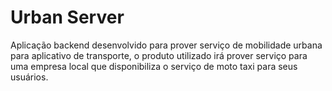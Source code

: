 # Urban Server

<p>Aplicação backend desenvolvido para prover serviço de mobilidade urbana para aplicativo de transporte, o produto 
utilizado irá prover serviço para uma empresa local que disponibiliza o serviço de moto taxi para seus usuários.</p>


